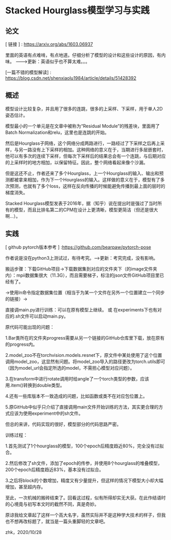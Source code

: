 # Stacked Hourglass模型学习与实践
## 论文
[ 链接 ] : https://arxiv.org/abs/1603.06937

里面的英语有点难啃，有点地道。仔细分析了模型的设计和这些设计的原因，有内味。 --->更新：英语似乎也不算太难。。。

[一篇不错的模型解读] : https://blog.csdn.net/shenxiaolu1984/article/details/51428392
## 概述
模型设计比较复杂，并且用了很多的连跳，很多的上采样、下采样，用于单人2D姿态估计。

模型最小的一个单元是在文章中被称为“Residual Module”的残差块，里面用了Batch Normalization和relu，这里也是连跳的开始。

然后是Hourglass子网络，这个网络分成两路进行，一路经过了下采样之后再上采样，与另一路没有上下采样的相加。这种网络的意义在于，当期进行多层嵌套时，他可以有多次的连续下采样，但每次下采样后的结果总会有一个连跳，与后期对应的上采样时的地方相加，以保留特征。因此，整个网络看起来像个沙漏。

但是这还不止，作者还来了多个Hourglass，上一个Hourglass的输入、输出和预测都被拿来相加，作为下一个Hourglass的输入。这样做的意义在于，模型有了多次预测，也就有了多个loss，这样在反向传播的时候能避免传播到最上面的层时的梯度消失。

Stacked Hourglass模型发表于2016年，据（知乎）说在提出时是强过了当时所有的模型，而且比排名第二的CPM在设计上更清晰，模型更简洁（但还是很大啊...）。
## 实践
[ github pytorch版本参考 ] :https://github.com/bearpaw/pytorch-pose

作者说是没在python3上测试过，有待考究。-->更新：考究完成，没有影响。

搬运步骤：下载GitHub项目->下载数据集到对应的文件夹下（的image文件夹内）：mpii数据集很大（11.3G），而且需要梯子，标注的json文件GitHub项目里已经有了。

->使用ln命令指定数据集位置（相当于为某一个文件在另外一个位置建立一个同步的链接）->

直接调main.py进行训练：可以在原有模型上继续。 或 在experiments下也有对应的.sh文件可以启动main.py。

原代码可能出现的问题：

1.Bar类所在的文件夹progress需要从另一个链接的GitHub仓库里下载，放在原有的progress内。

2.model_zoo不在torchvision.models.resnet下，原文件中某处使用了这个位置调用model_zoo，这显然有问题。将model_zoo导入的路径更改为torch.utils即可（因为model_url会指定所选的model，不需担心模型对应问题）。

3.在transform中进行rotate调用时给angle了一个torch类型的参数，应该用.item()转换到double类型。

4.还有一些库版本不一致造成的问题，比如函数或类不在对应包位置上。

5.原GitHub中似乎只介绍了直接调用main文件开始训练的方法，其实更合理的方式应该为使用experiment中的sh文件。

但总的来讲，代码实现的很好，模型部分的代码思路严密。

训练过程：

1.首先测试了1个hourglass的模型，100个epoch后精度趋近80%，完全没有过拟合。

2.然后修改了sh文件，添加了epoch的传参，并使用8个hourglass的堆叠模型，200个epoch后精度趋近83%，基本没有过拟合。

3.之后将block的个数增加，精度又有少量提升，但这样的情况下模型大小却大幅增加，甚至超内存。

至此，一次机械的搬砖结束了。回看这过程，似有所得却实无大获。在此作结语时的心境竟与初写本文时的截然不同，真是奇妙。

原谅我给文章起了这样一个高大名字，虽然实际并不是这种学大技术的样子，但我也不想再改标题了，就当是一篇头重脚轻的文章吧。

zhk，2020/10/28
